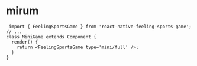 # mirum


     import { FeelingSportsGame } from 'react-native-feeling-sports-game';
    // ...
    class MiniGame extends Component {
      render() {
        return <FeelingSportsGame type='mini/full' />;
      }
    }
